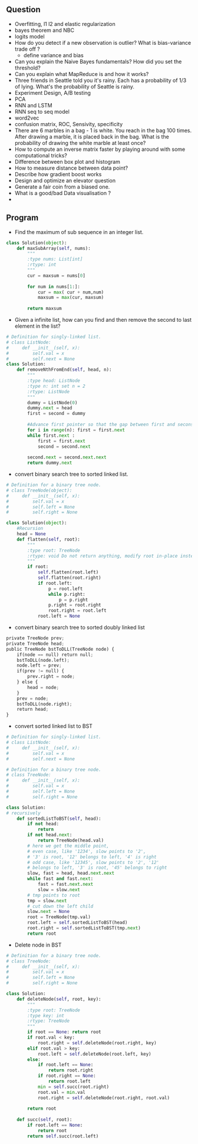 ## Question
- Overfitting, l1 l2 and elastic regularization
- bayes theorem and NBC
- logits model
- How do you detect if a new observation is outlier? What is bias-variance trade off ?
  - define variance and bias
- Can you explain the Naive Bayes fundamentals? How did you set the threshold?
- Can you explain what MapReduce is and how it works?  
- Three friends in Seattle told you it's rainy. Each has a probability of 1/3 of lying. What's the probability of Seattle is rainy. 
- Experiment Design, A/B testing  
- PCA
- RNN and LSTM
- RNN seq to seq model
- word2vec
- confusion matrix, ROC, Sensivity, specificity
- There are 6 marbles in a bag - 1 is white. You reach in the bag 100 times. After drawing a marble, it is placed back in the bag. 
  What is the probability of drawing the white marble at least once? 
- How to compute an inverse matrix faster by playing around with some computational tricks?  
- Difference between box plot and histogram
- How to measure distance between data point?  
- Describe how gradient boost works
- Design and optimize an elevator question
- Generate a fair coin from a biased one.
- What is a good/bad Data visualisation ?  
- 

## Program
- Find the maximum of sub sequence in an integer list. 
```python
class Solution(object):
    def maxSubArray(self, nums):
        """
        :type nums: List[int]
        :rtype: int
        """
        cur = maxsum = nums[0]
        
        for num in nums[1:]:
            cur = max( cur + num,num)
            maxsum = max(cur, maxsum)
            
        return maxsum
```
- Given a infinite list, how can you find and then remove the second to last element in the list?
```python
# Definition for singly-linked list.
# class ListNode:
#     def __init__(self, x):
#         self.val = x
#         self.next = None
class Solution:
    def removeNthFromEnd(self, head, n):
        """
        :type head: ListNode
        :type n: int set n = 2
        :rtype: ListNode
        """
        dummy = ListNode(0)
        dummy.next = head
        first = second = dummy
        
        #Advance first pointer so that the gap between first and secons is n nodes aprat
        for i in range(n): first = first.next
        while first.next :
            first = first.next
            second = second.next
            
        second.next = second.next.next
        return dummy.next
```
- convert binary search tree to sorted  linked list. 
```python
# Definition for a binary tree node.
# class TreeNode(object):
#     def __init__(self, x):
#         self.val = x
#         self.left = None
#         self.right = None

class Solution(object):
    #Recursion
    head = None
    def flatten(self, root):
        """
        :type root: TreeNode
        :rtype: void Do not return anything, modify root in-place instead.
        """
        if root:
            self.flatten(root.left)
            self.flatten(root.right)
            if root.left:
                p = root.left
                while p.right:
                    p = p.right
                p.right = root.right
                root.right = root.left
            root.left = None
```
- convert binary search tree to sorted doubly linked list
```python
private TreeNode prev;  
private TreeNode head;  
public TreeNode bstToDLL(TreeNode node) {  
    if(node == null) return null;  
    bstToDLL(node.left);  
    node.left = prev;  
    if(prev != null) {  
        prev.right = node;  
    } else {  
        head = node;  
    }  
    prev = node;  
    bstToDLL(node.right);  
    return head;  
}  
```
- convert sorted linked list to BST
```python
# Definition for singly-linked list.
# class ListNode:
#     def __init__(self, x):
#         self.val = x
#         self.next = None

# Definition for a binary tree node.
# class TreeNode:
#     def __init__(self, x):
#         self.val = x
#         self.left = None
#         self.right = None

class Solution:
# recursively
    def sortedListToBST(self, head):
        if not head:
            return 
        if not head.next:
            return TreeNode(head.val)
        # here we get the middle point,
        # even case, like '1234', slow points to '2',
        # '3' is root, '12' belongs to left, '4' is right
        # odd case, like '12345', slow points to '2', '12'
        # belongs to left, '3' is root, '45' belongs to right
        slow, fast = head, head.next.next
        while fast and fast.next:
            fast = fast.next.next
            slow = slow.next
        # tmp points to root
        tmp = slow.next
        # cut down the left child
        slow.next = None
        root = TreeNode(tmp.val)
        root.left = self.sortedListToBST(head)
        root.right = self.sortedListToBST(tmp.next)
        return root
```
- Delete node in BST
```python
# Definition for a binary tree node.
# class TreeNode:
#     def __init__(self, x):
#         self.val = x
#         self.left = None
#         self.right = None

class Solution:
    def deleteNode(self, root, key):
        """
        :type root: TreeNode
        :type key: int
        :rtype: TreeNode
        """
        if root == None: return root
        if root.val < key:
            root.right = self.deleteNode(root.right, key)
        elif root.val > key:
            root.left = self.deleteNode(root.left, key)
        else:
            if root.left == None:
                return root.right
            if root.right == None:
                return root.left
            min = self.succ(root.right)
            root.val = min.val
            root.right = self.deleteNode(root.right, root.val)
        
        return root
            
    def succ(self, root):
        if root.left == None:
            return root
        return self.succ(root.left)
  ```      

